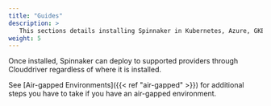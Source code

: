 ```yaml
---
title: "Guides"
description: >
   This sections details installing Spinnaker in Kubernetes, Azure, GKE, and AWS (including from the AWS Marketplace). Instructions cover Halyard, Spinnaker Operator, and air-gapped environments.
weight: 5
---
```


Once installed, Spinnaker can deploy to supported providers through Clouddriver regardless of where it is installed.

See [Air-gapped Environments]({{< ref "air-gapped" >}}) for additional steps you have to take if you have an air-gapped environment.

